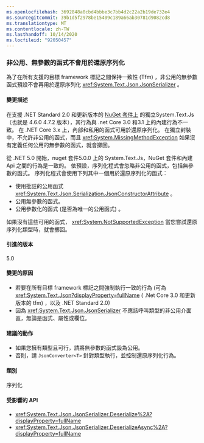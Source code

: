 ```yaml
---
ms.openlocfilehash: 3692848a0cbd4bbbe3c7bb4d2c22a2b19de732e4
ms.sourcegitcommit: 39b1d5f2978be15409c189a66ab30781d9082cd8
ms.translationtype: MT
ms.contentlocale: zh-TW
ms.lasthandoff: 10/14/2020
ms.locfileid: "92050457"
---
```

### <a name="non-public-parameterless-constructors-not-used-for-deserialization"></a>非公用、無參數的函式不會用於還原序列化

為了在所有支援的目標 framework 標記之間保持一致性 (Tfm) ，非公用的無參數函式預設不會再用於還原序列化 <xref:System.Text.Json.JsonSerializer> 。

#### <a name="change-description"></a>變更描述

在支援 .NET Standard 2.0 和更新版本的 [ NuGet 套件上](https://www.nuget.org/packages/System.Text.Json/) 的獨立System.Text.Js（也就是 4.6.0 4.7.2 版本），其行為與 .net Core 3.0 和3.1 上的內建行為不一致。 在 .NET Core 3.x 上，內部和私用的函式可用於還原序列化。 在獨立封裝中，不允許非公用的函式，而且 <xref:System.MissingMethodException> 如果沒有定義任何公用的無參數的函式，就會擲回。

從 .NET 5.0 開始，nuget 套件5.0.0 上的 System.Text.Js，NuGet 套件和內建 Api 之間的行為是一致的。 依預設，序列化程式會忽略非公用的函式，包括無參數的函式。 序列化程式會使用下列其中一個用於還原序列化的函式：

- 使用批註的公用函式 <xref:System.Text.Json.Serialization.JsonConstructorAttribute> 。
- 公用無參數的函式。
- 公用參數化的函式 (是否為唯一的公用函式) 。

如果沒有這些可用的函式， <xref:System.NotSupportedException> 當您嘗試還原序列化類型時，就會擲回。

#### <a name="version-introduced"></a>引進的版本

5.0

#### <a name="reason-for-change"></a>變更的原因

- 若要在所有目標 framework 標記之間強制執行一致的行為 (可為 <xref:System.Text.Json?displayProperty=fullName> ( .Net Core 3.0 和更新版本的 tfm) ，以及 .NET Standard 2.0) 
- 因為 <xref:System.Text.Json.JsonSerializer> 不應該呼叫類型的非公用介面區，無論是函式、屬性或欄位。

#### <a name="recommended-action"></a>建議的動作

- 如果您擁有類型且可行，請將無參數的函式設為公用。
- 否則，請 `JsonConverter<T>` 針對類型執行，並控制還原序列化行為。

#### <a name="category"></a>類別

序列化

#### <a name="affected-apis"></a>受影響的 API

- <xref:System.Text.Json.JsonSerializer.Deserialize%2A?displayProperty=fullName>
- <xref:System.Text.Json.JsonSerializer.DeserializeAsync%2A?displayProperty=fullName>

<!--

#### Affected APIs

- `Overload:System.Text.Json.JsonSerializer.Deserialize`
- `Overload:System.Text.Json.JsonSerializer.DeserializeAsync`

-->
